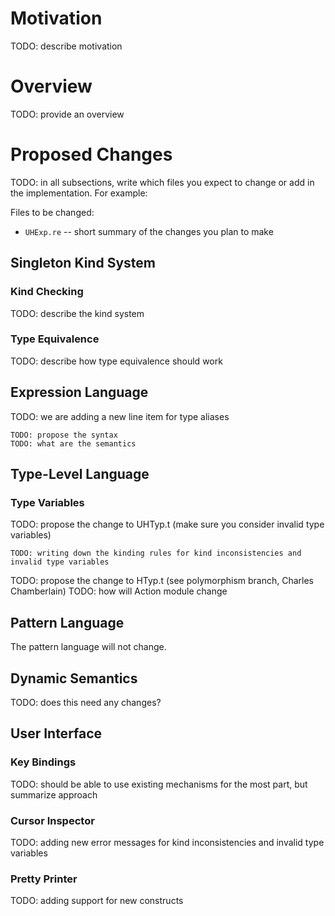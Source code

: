 # Motivation
TODO: describe motivation

# Overview
TODO: provide an overview

# Proposed Changes
TODO: in all subsections, write which files you expect to change or add in the implementation. For example:

   Files to be changed:
   * `UHExp.re` -- short summary of the changes you plan to make

## Singleton Kind System
### Kind Checking
TODO: describe the kind system

### Type Equivalence
TODO: describe how type equivalence should work

## Expression Language
TODO: we are adding a new line item for type aliases

    TODO: propose the syntax
    TODO: what are the semantics

## Type-Level Language
### Type Variables
TODO: propose the change to UHTyp.t (make sure you consider invalid type variables)

    TODO: writing down the kinding rules for kind inconsistencies and invalid type variables

TODO: propose the change to HTyp.t (see polymorphism branch, Charles Chamberlain)
TODO: how will Action module change

## Pattern Language
The pattern language will not change.

## Dynamic Semantics
TODO: does this need any changes?

## User Interface
### Key Bindings
TODO: should be able to use existing mechanisms for the most part, but summarize approach

### Cursor Inspector
TODO: adding new error messages for kind inconsistencies and invalid type variables

### Pretty Printer
TODO: adding support for new constructs
